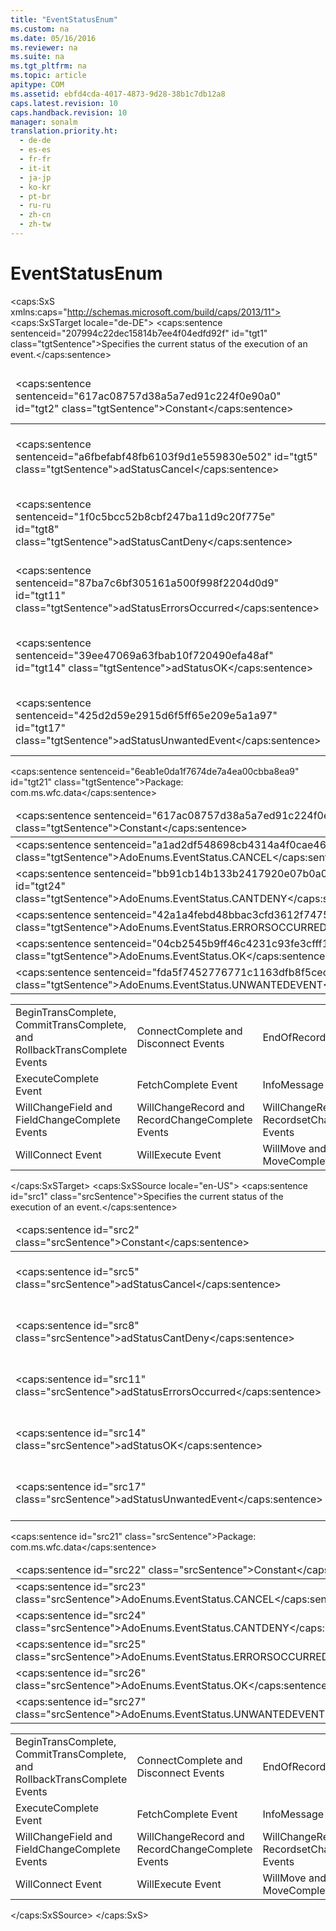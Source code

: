 ```yaml
---
title: "EventStatusEnum"
ms.custom: na
ms.date: 05/16/2016
ms.reviewer: na
ms.suite: na
ms.tgt_pltfrm: na
ms.topic: article
apitype: COM
ms.assetid: ebfd4cda-4017-4873-9d28-38b1c7db12a8
caps.latest.revision: 10
caps.handback.revision: 10
manager: sonalm
translation.priority.ht: 
  - de-de
  - es-es
  - fr-fr
  - it-it
  - ja-jp
  - ko-kr
  - pt-br
  - ru-ru
  - zh-cn
  - zh-tw
---
```

# EventStatusEnum
<?xml version="1.0" encoding="utf-8"?>
<caps:SxS xmlns:caps="http://schemas.microsoft.com/build/caps/2013/11">
  <caps:SxSTarget locale="de-DE">
    <developerReferenceWithoutSyntaxDocument xsi:schemaLocation="http://ddue.schemas.microsoft.com/authoring/2003/5 http://dduestorage.blob.core.windows.net/ddueschema/developer.xsd" xmlns="http://ddue.schemas.microsoft.com/authoring/2003/5" xmlns:xlink="http://www.w3.org/1999/xlink" xmlns:xsi="http://www.w3.org/2001/XMLSchema-instance">
      <introduction>
        <para>
          <caps:sentence sentenceid="207994c22dec15814b7ee4f04edfd92f" id="tgt1" class="tgtSentence">Specifies the current status of the execution of an event.</caps:sentence>
        </para>
        <table>
          <thead>
            <tr>
              <TD>
                <para>
                  <caps:sentence sentenceid="617ac08757d38a5a7ed91c224f0e90a0" id="tgt2" class="tgtSentence">Constant</caps:sentence>
                </para>
              </TD>
              <TD>
                <para>
                  <caps:sentence sentenceid="2063c1608d6e0baf80249c42e2be5804" id="tgt3" class="tgtSentence">Value</caps:sentence>
                </para>
              </TD>
              <TD>
                <para>
                  <caps:sentence sentenceid="67daf92c833c41c95db874e18fcb2786" id="tgt4" class="tgtSentence">Description</caps:sentence>
                </para>
              </TD>
            </tr>
          </thead>
          <tbody>
            <tr>
              <TD>
                <para>
                  <legacyBold>
                    <caps:sentence sentenceid="a6fbefabf48fb6103f9d1e559830e502" id="tgt5" class="tgtSentence">adStatusCancel</caps:sentence>
                  </legacyBold>
                </para>
              </TD>
              <TD>
                <para>
                  <caps:sentence sentenceid="a87ff679a2f3e71d9181a67b7542122c" id="tgt6" class="tgtSentence">4</caps:sentence>
                </para>
              </TD>
              <TD>
                <para>
                  <caps:sentence sentenceid="2c200b2478860f3246c0d137c0566a90" id="tgt7" class="tgtSentence">Requests cancellation of the operation that caused the event to occur.</caps:sentence>
                </para>
              </TD>
            </tr>
            <tr>
              <TD>
                <para>
                  <legacyBold>
                    <caps:sentence sentenceid="1f0c5bcc52b8cbf247ba11d9c20f775e" id="tgt8" class="tgtSentence">adStatusCantDeny</caps:sentence>
                  </legacyBold>
                </para>
              </TD>
              <TD>
                <para>
                  <caps:sentence sentenceid="eccbc87e4b5ce2fe28308fd9f2a7baf3" id="tgt9" class="tgtSentence">3</caps:sentence>
                </para>
              </TD>
              <TD>
                <para>
                  <caps:sentence sentenceid="89afde8accb202bd3a95fa5803a952d1" id="tgt10" class="tgtSentence">Indicates that the operation cannot request cancellation of the pending operation.</caps:sentence>
                </para>
              </TD>
            </tr>
            <tr>
              <TD>
                <para>
                  <legacyBold>
                    <caps:sentence sentenceid="87ba7c6bf305161a500f998f2204d0d9" id="tgt11" class="tgtSentence">adStatusErrorsOccurred</caps:sentence>
                  </legacyBold>
                </para>
              </TD>
              <TD>
                <para>
                  <caps:sentence sentenceid="c81e728d9d4c2f636f067f89cc14862c" id="tgt12" class="tgtSentence">2</caps:sentence>
                </para>
              </TD>
              <TD>
                <para>
                  <caps:sentence sentenceid="de10e506159040312e3ebaca9a957afb" id="tgt13" class="tgtSentence">Indicates that the operation that caused the event failed due to an error or errors.</caps:sentence>
                </para>
              </TD>
            </tr>
            <tr>
              <TD>
                <para>
                  <legacyBold>
                    <caps:sentence sentenceid="39ee47069a63fbab10f720490efa48af" id="tgt14" class="tgtSentence">adStatusOK</caps:sentence>
                  </legacyBold>
                </para>
              </TD>
              <TD>
                <para>
                  <caps:sentence sentenceid="c4ca4238a0b923820dcc509a6f75849b" id="tgt15" class="tgtSentence">1</caps:sentence>
                </para>
              </TD>
              <TD>
                <para>
                  <caps:sentence sentenceid="4da779084a1139d3d96de3fbf907e41d" id="tgt16" class="tgtSentence">Indicates that the operation that caused the event was successful.</caps:sentence>
                </para>
              </TD>
            </tr>
            <tr>
              <TD>
                <para>
                  <legacyBold>
                    <caps:sentence sentenceid="425d2d59e2915d6f5ff65e209e5a1a97" id="tgt17" class="tgtSentence">adStatusUnwantedEvent</caps:sentence>
                  </legacyBold>
                </para>
              </TD>
              <TD>
                <para>
                  <caps:sentence sentenceid="e4da3b7fbbce2345d7772b0674a318d5" id="tgt18" class="tgtSentence">5</caps:sentence>
                </para>
              </TD>
              <TD>
                <para>
                  <caps:sentence sentenceid="d3e3a6affea5f6cb1b9e1a396cf611eb" id="tgt19" class="tgtSentence">Prevents subsequent notifications before the event method has finished executing.</caps:sentence>
                </para>
              </TD>
            </tr>
          </tbody>
        </table>
      </introduction>
      <section>
        <title>
          <caps:sentence sentenceid="a6dc3038423486f2c8833a3eba25ddab" id="tgt20" class="tgtSentence">ADO/WFC Equivalent</caps:sentence>
        </title>
        <content>
          <para>
            <caps:sentence sentenceid="6eab1e0da1f7674de7a4ea00cbba8ea9" id="tgt21" class="tgtSentence">Package: <legacyBold>com.ms.wfc.data</legacyBold></caps:sentence>
          </para>
          <table>
            <thead>
              <tr>
                <TD>
                  <para>
                    <caps:sentence sentenceid="617ac08757d38a5a7ed91c224f0e90a0" id="tgt22" class="tgtSentence">Constant</caps:sentence>
                  </para>
                </TD>
              </tr>
            </thead>
            <tbody>
              <tr>
                <TD>
                  <para>
                    <caps:sentence sentenceid="a1ad2df548698cb4314a4f0cae467df9" id="tgt23" class="tgtSentence">AdoEnums.EventStatus.CANCEL</caps:sentence>
                  </para>
                </TD>
              </tr>
              <tr>
                <TD>
                  <para>
                    <caps:sentence sentenceid="bb91cb14b133b2417920e07b0a0c3655" id="tgt24" class="tgtSentence">AdoEnums.EventStatus.CANTDENY</caps:sentence>
                  </para>
                </TD>
              </tr>
              <tr>
                <TD>
                  <para>
                    <caps:sentence sentenceid="42a1a4febd48bbac3cfd3612f7475fde" id="tgt25" class="tgtSentence">AdoEnums.EventStatus.ERRORSOCCURRED</caps:sentence>
                  </para>
                </TD>
              </tr>
              <tr>
                <TD>
                  <para>
                    <caps:sentence sentenceid="04cb2545b9ff46c4231c93fe3cfff114" id="tgt26" class="tgtSentence">AdoEnums.EventStatus.OK</caps:sentence>
                  </para>
                </TD>
              </tr>
              <tr>
                <TD>
                  <para>
                    <caps:sentence sentenceid="fda5f7452776771c1163dfb8f5cec528" id="tgt27" class="tgtSentence">AdoEnums.EventStatus.UNWANTEDEVENT</caps:sentence>
                  </para>
                </TD>
              </tr>
            </tbody>
          </table>
        </content>
      </section>
      <section>
        <title>
          <caps:sentence sentenceid="2f342d3be839cc5b67ae0de7d404b8e6" id="tgt28" class="tgtSentence">Applies To</caps:sentence>
        </title>
        <content>
          <table>
            <tbody>
              <tr>
                <TD>
                  <para>
                    <link xlink:href="ec4e4b38-e9c6-4757-b2ef-4e468ae5f1d8">BeginTransComplete, CommitTransComplete, and RollbackTransComplete Events</link>
                  </para>
                </TD>
                <TD>
                  <para>
                    <link xlink:href="568f5252-d069-4d99-a01b-2ada87ad1304">ConnectComplete and Disconnect Events</link>
                  </para>
                </TD>
                <TD>
                  <para>
                    <link xlink:href="475de5e2-f634-4954-9edf-0027a6ba38d6">EndOfRecordset Event</link>
                  </para>
                </TD>
              </tr>
              <tr>
                <TD>
                  <para>
                    <link xlink:href="62470d42-e511-494c-bec4-ad4591734b7b">ExecuteComplete Event</link>
                  </para>
                </TD>
                <TD>
                  <para>
                    <link xlink:href="a28d3858-566c-468d-b070-d1de4339fbea">FetchComplete Event</link>
                  </para>
                </TD>
                <TD>
                  <para>
                    <link xlink:href="468c87dd-e3bc-4084-9941-94d10743d4e9">InfoMessage Event</link>
                  </para>
                </TD>
              </tr>
              <tr>
                <TD>
                  <para>
                    <link xlink:href="3e49fb89-c45b-4d39-823e-3cc887c59b37">WillChangeField and FieldChangeComplete Events</link>
                  </para>
                </TD>
                <TD>
                  <para>
                    <link xlink:href="cbc369fd-63af-4a7d-96ae-efa91b78ca69">WillChangeRecord and RecordChangeComplete Events</link>
                  </para>
                </TD>
                <TD>
                  <para>
                    <link xlink:href="d5d44659-e0d9-46d9-a297-99c43555082f">WillChangeRecordset and RecordsetChangeComplete Events</link>
                  </para>
                </TD>
              </tr>
              <tr>
                <TD>
                  <para>
                    <link xlink:href="da561d58-eb58-446c-a4fd-1838c76073c0">WillConnect Event</link>
                  </para>
                </TD>
                <TD>
                  <para>
                    <link xlink:href="dd755e46-f589-48a3-93a9-51ff998d44b5">WillExecute Event</link>
                  </para>
                </TD>
                <TD>
                  <para>
                    <link xlink:href="1a3d1042-4f30-4526-a0c7-853c242496db">WillMove and MoveComplete Events</link>
                  </para>
                </TD>
              </tr>
            </tbody>
          </table>
        </content>
      </section>
      <relatedTopics></relatedTopics>
    </developerReferenceWithoutSyntaxDocument>
  </caps:SxSTarget>
  <caps:SxSSource locale="en-US">
    <developerReferenceWithoutSyntaxDocument xsi:schemaLocation="http://ddue.schemas.microsoft.com/authoring/2003/5 http://dduestorage.blob.core.windows.net/ddueschema/developer.xsd" xmlns="http://ddue.schemas.microsoft.com/authoring/2003/5" xmlns:xlink="http://www.w3.org/1999/xlink" xmlns:xsi="http://www.w3.org/2001/XMLSchema-instance">
      <introduction>
        <para>
          <caps:sentence id="src1" class="srcSentence">Specifies the current status of the execution of an event.</caps:sentence>
        </para>
        <table>
          <thead>
            <tr>
              <TD>
                <para>
                  <caps:sentence id="src2" class="srcSentence">Constant</caps:sentence>
                </para>
              </TD>
              <TD>
                <para>
                  <caps:sentence id="src3" class="srcSentence">Value</caps:sentence>
                </para>
              </TD>
              <TD>
                <para>
                  <caps:sentence id="src4" class="srcSentence">Description</caps:sentence>
                </para>
              </TD>
            </tr>
          </thead>
          <tbody>
            <tr>
              <TD>
                <para>
                  <legacyBold>
                    <caps:sentence id="src5" class="srcSentence">adStatusCancel</caps:sentence>
                  </legacyBold>
                </para>
              </TD>
              <TD>
                <para>
                  <caps:sentence id="src6" class="srcSentence">4</caps:sentence>
                </para>
              </TD>
              <TD>
                <para>
                  <caps:sentence id="src7" class="srcSentence">Requests cancellation of the operation that caused the event to occur.</caps:sentence>
                </para>
              </TD>
            </tr>
            <tr>
              <TD>
                <para>
                  <legacyBold>
                    <caps:sentence id="src8" class="srcSentence">adStatusCantDeny</caps:sentence>
                  </legacyBold>
                </para>
              </TD>
              <TD>
                <para>
                  <caps:sentence id="src9" class="srcSentence">3</caps:sentence>
                </para>
              </TD>
              <TD>
                <para>
                  <caps:sentence id="src10" class="srcSentence">Indicates that the operation cannot request cancellation of the pending operation.</caps:sentence>
                </para>
              </TD>
            </tr>
            <tr>
              <TD>
                <para>
                  <legacyBold>
                    <caps:sentence id="src11" class="srcSentence">adStatusErrorsOccurred</caps:sentence>
                  </legacyBold>
                </para>
              </TD>
              <TD>
                <para>
                  <caps:sentence id="src12" class="srcSentence">2</caps:sentence>
                </para>
              </TD>
              <TD>
                <para>
                  <caps:sentence id="src13" class="srcSentence">Indicates that the operation that caused the event failed due to an error or errors.</caps:sentence>
                </para>
              </TD>
            </tr>
            <tr>
              <TD>
                <para>
                  <legacyBold>
                    <caps:sentence id="src14" class="srcSentence">adStatusOK</caps:sentence>
                  </legacyBold>
                </para>
              </TD>
              <TD>
                <para>
                  <caps:sentence id="src15" class="srcSentence">1</caps:sentence>
                </para>
              </TD>
              <TD>
                <para>
                  <caps:sentence id="src16" class="srcSentence">Indicates that the operation that caused the event was successful.</caps:sentence>
                </para>
              </TD>
            </tr>
            <tr>
              <TD>
                <para>
                  <legacyBold>
                    <caps:sentence id="src17" class="srcSentence">adStatusUnwantedEvent</caps:sentence>
                  </legacyBold>
                </para>
              </TD>
              <TD>
                <para>
                  <caps:sentence id="src18" class="srcSentence">5</caps:sentence>
                </para>
              </TD>
              <TD>
                <para>
                  <caps:sentence id="src19" class="srcSentence">Prevents subsequent notifications before the event method has finished executing.</caps:sentence>
                </para>
              </TD>
            </tr>
          </tbody>
        </table>
      </introduction>
      <section>
        <title>
          <caps:sentence id="src20" class="srcSentence">ADO/WFC Equivalent</caps:sentence>
        </title>
        <content>
          <para>
            <caps:sentence id="src21" class="srcSentence">Package: <legacyBold>com.ms.wfc.data</legacyBold></caps:sentence>
          </para>
          <table>
            <thead>
              <tr>
                <TD>
                  <para>
                    <caps:sentence id="src22" class="srcSentence">Constant</caps:sentence>
                  </para>
                </TD>
              </tr>
            </thead>
            <tbody>
              <tr>
                <TD>
                  <para>
                    <caps:sentence id="src23" class="srcSentence">AdoEnums.EventStatus.CANCEL</caps:sentence>
                  </para>
                </TD>
              </tr>
              <tr>
                <TD>
                  <para>
                    <caps:sentence id="src24" class="srcSentence">AdoEnums.EventStatus.CANTDENY</caps:sentence>
                  </para>
                </TD>
              </tr>
              <tr>
                <TD>
                  <para>
                    <caps:sentence id="src25" class="srcSentence">AdoEnums.EventStatus.ERRORSOCCURRED</caps:sentence>
                  </para>
                </TD>
              </tr>
              <tr>
                <TD>
                  <para>
                    <caps:sentence id="src26" class="srcSentence">AdoEnums.EventStatus.OK</caps:sentence>
                  </para>
                </TD>
              </tr>
              <tr>
                <TD>
                  <para>
                    <caps:sentence id="src27" class="srcSentence">AdoEnums.EventStatus.UNWANTEDEVENT</caps:sentence>
                  </para>
                </TD>
              </tr>
            </tbody>
          </table>
        </content>
      </section>
      <section>
        <title>
          <caps:sentence id="src28" class="srcSentence">Applies To</caps:sentence>
        </title>
        <content>
          <table>
            <tbody>
              <tr>
                <TD>
                  <para>
                    <link xlink:href="ec4e4b38-e9c6-4757-b2ef-4e468ae5f1d8">BeginTransComplete, CommitTransComplete, and RollbackTransComplete Events</link>
                  </para>
                </TD>
                <TD>
                  <para>
                    <link xlink:href="568f5252-d069-4d99-a01b-2ada87ad1304">ConnectComplete and Disconnect Events</link>
                  </para>
                </TD>
                <TD>
                  <para>
                    <link xlink:href="475de5e2-f634-4954-9edf-0027a6ba38d6">EndOfRecordset Event</link>
                  </para>
                </TD>
              </tr>
              <tr>
                <TD>
                  <para>
                    <link xlink:href="62470d42-e511-494c-bec4-ad4591734b7b">ExecuteComplete Event</link>
                  </para>
                </TD>
                <TD>
                  <para>
                    <link xlink:href="a28d3858-566c-468d-b070-d1de4339fbea">FetchComplete Event</link>
                  </para>
                </TD>
                <TD>
                  <para>
                    <link xlink:href="468c87dd-e3bc-4084-9941-94d10743d4e9">InfoMessage Event</link>
                  </para>
                </TD>
              </tr>
              <tr>
                <TD>
                  <para>
                    <link xlink:href="3e49fb89-c45b-4d39-823e-3cc887c59b37">WillChangeField and FieldChangeComplete Events</link>
                  </para>
                </TD>
                <TD>
                  <para>
                    <link xlink:href="cbc369fd-63af-4a7d-96ae-efa91b78ca69">WillChangeRecord and RecordChangeComplete Events</link>
                  </para>
                </TD>
                <TD>
                  <para>
                    <link xlink:href="d5d44659-e0d9-46d9-a297-99c43555082f">WillChangeRecordset and RecordsetChangeComplete Events</link>
                  </para>
                </TD>
              </tr>
              <tr>
                <TD>
                  <para>
                    <link xlink:href="da561d58-eb58-446c-a4fd-1838c76073c0">WillConnect Event</link>
                  </para>
                </TD>
                <TD>
                  <para>
                    <link xlink:href="dd755e46-f589-48a3-93a9-51ff998d44b5">WillExecute Event</link>
                  </para>
                </TD>
                <TD>
                  <para>
                    <link xlink:href="1a3d1042-4f30-4526-a0c7-853c242496db">WillMove and MoveComplete Events</link>
                  </para>
                </TD>
              </tr>
            </tbody>
          </table>
        </content>
      </section>
      <relatedTopics></relatedTopics>
    </developerReferenceWithoutSyntaxDocument>
  </caps:SxSSource>
</caps:SxS>